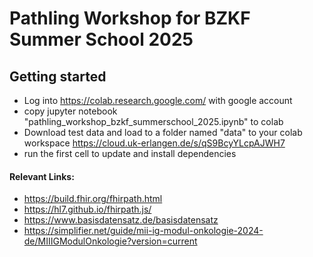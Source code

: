 # Pathling Workshop for BZKF Summer School 2025

## Getting started
- Log into https://colab.research.google.com/ with google account
- copy jupyter notebook "pathling_workshop_bzkf_summerschool_2025.ipynb" to colab
- Download test data and load to a folder named "data" to your colab workspace https://cloud.uk-erlangen.de/s/qS9BcyYLcpAJWH7
- run the first cell to update and install dependencies


#### Relevant Links:
- https://build.fhir.org/fhirpath.html
- https://hl7.github.io/fhirpath.js/
- https://www.basisdatensatz.de/basisdatensatz
- https://simplifier.net/guide/mii-ig-modul-onkologie-2024-de/MIIIGModulOnkologie?version=current
